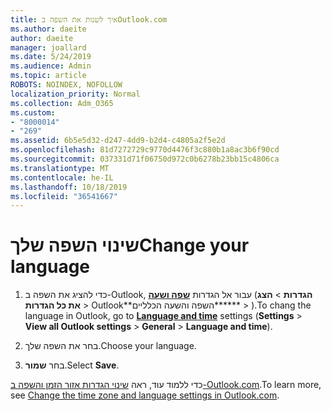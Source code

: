 ```yaml
---
title: איך לשנות את השפה בOutlook.com
ms.author: daeite
author: daeite
manager: joallard
ms.date: 5/24/2019
ms.audience: Admin
ms.topic: article
ROBOTS: NOINDEX, NOFOLLOW
localization_priority: Normal
ms.collection: Adm_O365
ms.custom:
- "8000014"
- "269"
ms.assetid: 6b5e5d32-d247-4dd9-b2d4-c4805a2f5e2d
ms.openlocfilehash: 81d7272729c9770d4476f3c880b1a8ac3b6f90cd
ms.sourcegitcommit: 037331d71f06750d972c0b6278b23bb15c4806ca
ms.translationtype: MT
ms.contentlocale: he-IL
ms.lasthandoff: 10/18/2019
ms.locfileid: "36541667"
---
```

# <a name="change-your-language"></a><span data-ttu-id="3746b-102">שינוי השפה שלך</span><span class="sxs-lookup"><span data-stu-id="3746b-102">Change your language</span></span>

1. <span data-ttu-id="3746b-103">כדי להציג את השפה ב-Outlook, עבור אל הגדרות [**שפה ושעה**](https://outlook.live.com/mail/options/general/timeAndLanguage/regional) (**הגדרות** \> **הצג את כל הגדרות** > Outlook\*\*השפה והשעה הכלליים\*\*\*\*\*\* > ).</span><span class="sxs-lookup"><span data-stu-id="3746b-103">To chang the language in Outlook, go to [**Language and time**](https://outlook.live.com/mail/options/general/timeAndLanguage/regional) settings (**Settings** \> **View all Outlook settings** > **General** > **Language and time**).</span></span>

2. <span data-ttu-id="3746b-104">בחר את השפה שלך.</span><span class="sxs-lookup"><span data-stu-id="3746b-104">Choose your language.</span></span>

3. <span data-ttu-id="3746b-105">בחר **שמור**.</span><span class="sxs-lookup"><span data-stu-id="3746b-105">Select **Save**.</span></span>

<span data-ttu-id="3746b-106">כדי ללמוד עוד, ראה [שינוי הגדרות אזור הזמן והשפה ב-Outlook.com](https://go.microsoft.com/fwlink/p/?linkid=873132).</span><span class="sxs-lookup"><span data-stu-id="3746b-106">To learn more, see [Change the time zone and language settings in Outlook.com](https://go.microsoft.com/fwlink/p/?linkid=873132).</span></span>